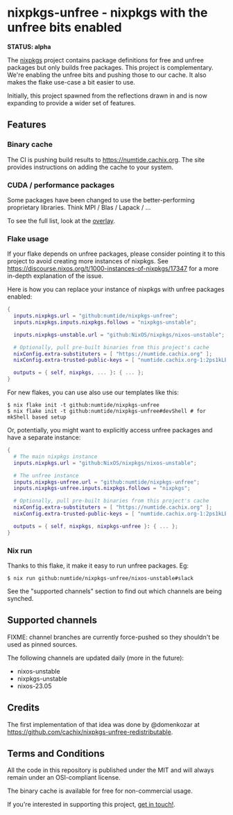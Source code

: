 # nixpkgs-unfree - nixpkgs with the unfree bits enabled

**STATUS: alpha**

The [nixpkgs](https://github.com/NixOS/nixpkgs) project contains package
definitions for free and unfree packages but only builds free packages. This
project is complementary. We're enabling the unfree bits and pushing those to
our cache.  It also makes the flake use-case a bit easier to use.

Initially, this project spawned from the reflections drawn in and is now
expanding to provide a wider set of features.

## Features

### Binary cache

The CI is pushing build results to <https://numtide.cachix.org>. The
site provides instructions on adding the cache to your system.

### CUDA / performance packages

Some packages have been changed to use the better-performing proprietary
libraries. Think MPI / Blas / Lapack / ...

To see the full list, look at the [overlay](./overlay.nix).

### Flake usage

If your flake depends on unfree packages, please consider pointing it to this
project to avoid creating more instances of nixpkgs. See
<https://discourse.nixos.org/t/1000-instances-of-nixpkgs/17347> for a more
in-depth explanation of the issue.

Here is how you can replace your instance of nixpkgs with unfree packages
enabled:

```nix
{
  inputs.nixpkgs.url = "github:numtide/nixpkgs-unfree";
  inputs.nixpkgs.inputs.nixpkgs.follows = "nixpkgs-unstable";

  inputs.nixpkgs-unstable.url = "github:NixOS/nixpkgs/nixos-unstable";

  # Optionally, pull pre-built binaries from this project's cache
  nixConfig.extra-substituters = [ "https://numtide.cachix.org" ];
  nixConfig.extra-trusted-public-keys = [ "numtide.cachix.org-1:2ps1kLBUWjxIneOy1Ik6cQjb41X0iXVXeHigGmycPPE=" ];

  outputs = { self, nixpkgs, ... }: { ... };
}
```

For new flakes, you can use also use our templates like this:

``` console
$ nix flake init -t github:numtide/nixpkgs-unfree
$ nix flake init -t github:numtide/nixpkgs-unfree#devShell # for mkShell based setup
```

Or, potentially, you might want to explicitly access unfree packages and have
a separate instance:

```nix
{
  # The main nixpkgs instance
  inputs.nixpkgs.url = "github:NixOS/nixpkgs/nixos-unstable";

  # The unfree instance
  inputs.nixpkgs-unfree.url = "github:numtide/nixpkgs-unfree";
  inputs.nixpkgs-unfree.inputs.nixpkgs.follows = "nixpkgs";

  # Optionally, pull pre-built binaries from this project's cache
  nixConfig.extra-substituters = [ "https://numtide.cachix.org" ];
  nixConfig.extra-trusted-public-keys = [ "numtide.cachix.org-1:2ps1kLBUWjxIneOy1Ik6cQjb41X0iXVXeHigGmycPPE=" ];

  outputs = { self, nixpkgs, nixpkgs-unfree }: { ... };
}
```

### Nix run

Thanks to this flake, it make it easy to run unfree packages. Eg:

```console
$ nix run github:numtide/nixpkgs-unfree/nixos-unstable#slack
```

See the "supported channels" section to find out which channels are being synched.

## Supported channels

FIXME: channel branches are currently force-pushed so they shouldn't be used as pinned sources.

The following channels are updated daily (more in the future):

* nixos-unstable
* nixpkgs-unstable
* nixos-23.05

## Credits

The first implementation of that idea was done by @domenkozar at
<https://github.com/cachix/nixpkgs-unfree-redistributable>.

## Terms and Conditions

All the code in this repository is published under the MIT and will always
remain under an OSI-compliant license.

The binary cache is available for free for non-commercial usage.

If you're interested in supporting this project,
[get in touch!](https://numtide.com/#contact).
